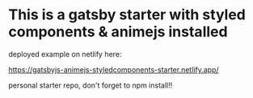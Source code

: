 # This is a gatsby starter with styled components & animejs installed

deployed example on netlify here:

https://gatsbyjs-animejs-styledcomponents-starter.netlify.app/

personal starter repo, don't forget to npm install!!

